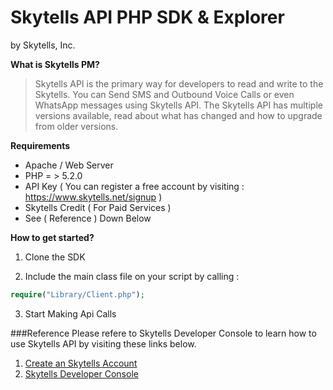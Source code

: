 # Skytells API PHP SDK & Explorer
by Skytells, Inc.

**What is Skytells PM?**

> Skytells API is the primary way for developers to read and write to the Skytells.
> You can Send SMS and Outbound Voice Calls or even WhatsApp messages using Skytells API.
> The Skytells API has multiple versions available, read about what has changed and how to upgrade from older versions.


**Requirements**
- Apache / Web Server
- PHP = > 5.2.0
- API Key ( You can register a free account by visiting : https://www.skytells.net/signup )
- Skytells Credit ( For Paid Services )
- See ( Reference ) Down Below

**How to get started?**
1. Clone the SDK

2. Include the main class file on your script by calling :

```php
require("Library/Client.php");
```

3. Start Making Api Calls

###Reference
Please refere to Skytells Developer Console to learn how to use Skytells API by visiting these links below.
1. [Create an Skytells Account](https://www.skytells.net/signup)
2. [Skytells Developer Console](https://developers.skytells.net)

